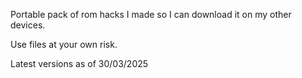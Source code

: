 Portable pack of rom hacks I made so I can download it on my other devices.

Use files at your own risk.

Latest versions as of 30/03/2025
